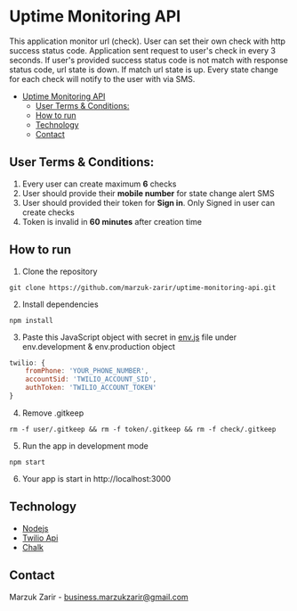 # Uptime Monitoring API

This application monitor url (check). User can set their own check with http success status code. Application sent request to user's check in every 3 seconds. If user's provided success status code is not match with response status code, url state is down. If match url state is up. Every state change for each check will notify to the user with via SMS.

- [Uptime Monitoring API](#uptime-monitoring-api)
  - [User Terms & Conditions:](#user-terms--conditions)
  - [How to run](#how-to-run)
  - [Technology](#technology)
  - [Contact](#contact)

## User Terms & Conditions:

1. Every user can create maximum **6** checks
2. User should provide their **mobile number** for state change alert SMS
3. User should provided their token for **Sign in**. Only Signed in user can create checks
4. Token is invalid in **60 minutes** after creation time

## How to run

1. Clone the repository

```
git clone https://github.com/marzuk-zarir/uptime-monitoring-api.git
```

2. Install dependencies

```
npm install
```

3. Paste this JavaScript object with secret in [env.js](./.env/env.js) file under env.development & env.production object

```js
twilio: {
    fromPhone: 'YOUR_PHONE_NUMBER',
    accountSid: 'TWILIO_ACCOUNT_SID',
    authToken: 'TWILIO_ACCOUNT_TOKEN'
}
```

4. Remove .gitkeep

```
rm -f user/.gitkeep && rm -f token/.gitkeep && rm -f check/.gitkeep
```

5. Run the app in development mode

```
npm start
```

6. Your app is start in http://localhost:3000

## Technology

-   [Nodejs](https://nodejs.org)
-   [Twilio Api](https://www.twilio.com/)
-   [Chalk](https://www.npmjs.com/package/chalk)

## Contact

Marzuk Zarir - business.marzukzarir@gmail.com
